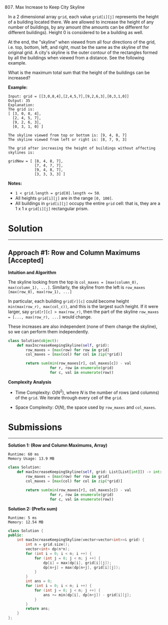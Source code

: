 807. Max Increase to Keep City Skyline

In a 2 dimensional array `grid`, each value `grid[i][j]` represents the height of a building located there. We are allowed to increase the height of any number of buildings, by any amount (the amounts can be different for different buildings). Height 0 is considered to be a building as well. 

At the end, the "skyline" when viewed from all four directions of the grid, i.e. top, bottom, left, and right, must be the same as the skyline of the original grid. A city's skyline is the outer contour of the rectangles formed by all the buildings when viewed from a distance. See the following example.

What is the maximum total sum that the height of the buildings can be increased?

**Example:**
```
Input: grid = [[3,0,8,4],[2,4,5,7],[9,2,6,3],[0,3,1,0]]
Output: 35
Explanation: 
The grid is:
[ [3, 0, 8, 4], 
  [2, 4, 5, 7],
  [9, 2, 6, 3],
  [0, 3, 1, 0] ]

The skyline viewed from top or bottom is: [9, 4, 8, 7]
The skyline viewed from left or right is: [8, 7, 9, 3]

The grid after increasing the height of buildings without affecting skylines is:

gridNew = [ [8, 4, 8, 7],
            [7, 4, 7, 7],
            [9, 4, 8, 7],
            [3, 3, 3, 3] ]
```

**Notes:**

* `1 < grid.length = grid[0].length <= 50`.
* All heights `grid[i][j]` are in the range `[0, 100]`.
* All buildings in `grid[i][j]` occupy the entire `grid` cell: that is, they are a 1 x 1 x `grid[i][j]` rectangular prism.

# Solution
---
## Approach #1: Row and Column Maximums [Accepted]
**Intuition and Algorithm**

The skyline looking from the top is `col_maxes = [max(column_0), max(column_1), ...]`. Similarly, the skyline from the left is `row_maxes [max(row_0), max(row_1), ...]`

In particular, each building `grid[r][c]` could become height `min(max(row_r), max(col_c))`, and this is the largest such height. If it were larger, say `grid[r][c] > max(row_r)`, then the part of the skyline `row_maxes = [..., max(row_r), ...]` would change.

These increases are also independent (none of them change the skyline), so we can perform them independently.

```python
class Solution(object):
    def maxIncreaseKeepingSkyline(self, grid):
        row_maxes = [max(row) for row in grid]
        col_maxes = [max(col) for col in zip(*grid)]

        return sum(min(row_maxes[r], col_maxes[c]) - val
                   for r, row in enumerate(grid)
                   for c, val in enumerate(row))
```

**Complexity Analysis**

* Time Complexity: $O(N^2)$, where $N$ is the number of rows (and columns) of the `grid`. We iterate through every cell of the `grid`.

* Space Complexity: $O(N)$, the space used by `row_maxes` and `col_maxes`.

# Submissions
---
**Solution 1: (Row and Column Maximums, Array)**
```
Runtime: 60 ms
Memory Usage: 13.9 MB
```
```python
class Solution:
    def maxIncreaseKeepingSkyline(self, grid: List[List[int]]) -> int:
        row_maxes = [max(row) for row in grid]
        col_maxes = [max(col) for col in zip(*grid)]

        return sum(min(row_maxes[r], col_maxes[c]) - val
                   for r, row in enumerate(grid)
                   for c, val in enumerate(row))
```

**Solution 2: (Prefix sum)**
```
Runtime: 5 ms
Memory: 12.54 MB
```
```c++
class Solution {
public:
    int maxIncreaseKeepingSkyline(vector<vector<int>>& grid) {
        int n = grid.size();
        vector<int> dp(n*n);
        for (int i = 0; i < n; i ++) {
            for (int j = 0; j < n; j ++) {
                dp[i] = max(dp[i], grid[i][j]);
                dp[n+j] = max(dp[n+j], grid[i][j]);
            }
        }
        int ans = 0;
        for (int i = 0; i < n; i ++) {
            for (int j = 0; j < n; j ++) {
                ans += min(dp[i], dp[n+j]) - grid[i][j];
            }
        }
        return ans;
    }
};
```
